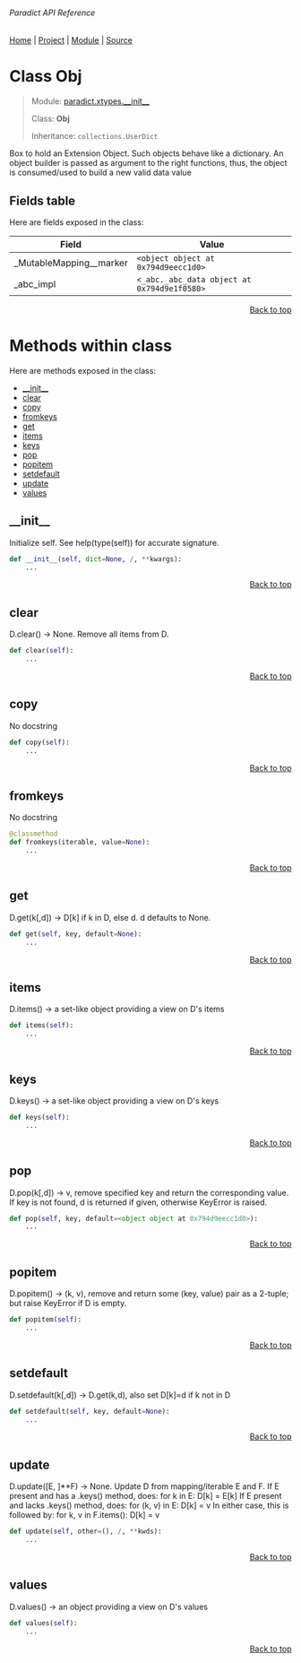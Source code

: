 ###### Paradict API Reference
[Home](/docs/api/README.md) | [Project](/README.md) | [Module](/docs/api/modules/paradict/xtypes/__init__/README.md) | [Source](/src/paradict/xtypes/__init__.py)

# Class Obj
> Module: [paradict.xtypes.\_\_init\_\_](/docs/api/modules/paradict/xtypes/__init__/README.md)
>
> Class: **Obj**
>
> Inheritance: `collections.UserDict`

Box to hold an Extension Object. Such objects behave like a dictionary.
An object builder is passed as argument to the right functions, thus,
the object is consumed/used to build a new valid data value

## Fields table
Here are fields exposed in the class:

| Field | Value |
| --- | --- |
| \_MutableMapping\_\_marker | `<object object at 0x794d9eecc1d0>` |
| \_abc\_impl | `<_abc._abc_data object at 0x794d9e1f0580>` |

<p align="right"><a href="#paradict-api-reference">Back to top</a></p>

# Methods within class
Here are methods exposed in the class:
- [\_\_init\_\_](#__init__)
- [clear](#clear)
- [copy](#copy)
- [fromkeys](#fromkeys)
- [get](#get)
- [items](#items)
- [keys](#keys)
- [pop](#pop)
- [popitem](#popitem)
- [setdefault](#setdefault)
- [update](#update)
- [values](#values)

## \_\_init\_\_
Initialize self.  See help(type(self)) for accurate signature.

```python
def __init__(self, dict=None, /, **kwargs):
    ...
```

<p align="right"><a href="#paradict-api-reference">Back to top</a></p>

## clear
D.clear() -> None.  Remove all items from D.

```python
def clear(self):
    ...
```

<p align="right"><a href="#paradict-api-reference">Back to top</a></p>

## copy
No docstring

```python
def copy(self):
    ...
```

<p align="right"><a href="#paradict-api-reference">Back to top</a></p>

## fromkeys
No docstring

```python
@classmethod
def fromkeys(iterable, value=None):
    ...
```

<p align="right"><a href="#paradict-api-reference">Back to top</a></p>

## get
D.get(k[,d]) -> D[k] if k in D, else d.  d defaults to None.

```python
def get(self, key, default=None):
    ...
```

<p align="right"><a href="#paradict-api-reference">Back to top</a></p>

## items
D.items() -> a set-like object providing a view on D's items

```python
def items(self):
    ...
```

<p align="right"><a href="#paradict-api-reference">Back to top</a></p>

## keys
D.keys() -> a set-like object providing a view on D's keys

```python
def keys(self):
    ...
```

<p align="right"><a href="#paradict-api-reference">Back to top</a></p>

## pop
D.pop(k[,d]) -> v, remove specified key and return the corresponding value.
If key is not found, d is returned if given, otherwise KeyError is raised.

```python
def pop(self, key, default=<object object at 0x794d9eecc1d0>):
    ...
```

<p align="right"><a href="#paradict-api-reference">Back to top</a></p>

## popitem
D.popitem() -> (k, v), remove and return some (key, value) pair
as a 2-tuple; but raise KeyError if D is empty.

```python
def popitem(self):
    ...
```

<p align="right"><a href="#paradict-api-reference">Back to top</a></p>

## setdefault
D.setdefault(k[,d]) -> D.get(k,d), also set D[k]=d if k not in D

```python
def setdefault(self, key, default=None):
    ...
```

<p align="right"><a href="#paradict-api-reference">Back to top</a></p>

## update
D.update([E, ]**F) -> None.  Update D from mapping/iterable E and F.
If E present and has a .keys() method, does:     for k in E: D[k] = E[k]
If E present and lacks .keys() method, does:     for (k, v) in E: D[k] = v
In either case, this is followed by: for k, v in F.items(): D[k] = v

```python
def update(self, other=(), /, **kwds):
    ...
```

<p align="right"><a href="#paradict-api-reference">Back to top</a></p>

## values
D.values() -> an object providing a view on D's values

```python
def values(self):
    ...
```

<p align="right"><a href="#paradict-api-reference">Back to top</a></p>
